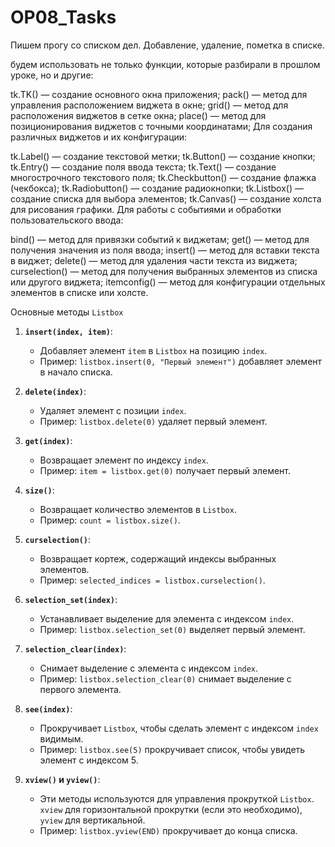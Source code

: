 # OP08_Tasks
Пишем прогу со списком дел. Добавление, удаление, пометка в списке.

 будем использовать не только функции, которые разбирали в прошлом уроке, но и другие:

 tk.TK() — создание основного окна приложения;
 pack() — метод для управления расположением виджета в окне;
 grid() — метод для расположения виджетов в сетке окна;
 place() — метод для позиционирования виджетов с точными координатами;
 Для создания различных виджетов и их конфигурации:

 tk.Label() — создание текстовой метки;
 tk.Button() — создание кнопки;
 tk.Entry() — создание поля ввода текста;
 tk.Text() — создание многострочного текстового поля;
 tk.Checkbutton() — создание флажка (чекбокса);
 tk.Radiobutton() — создание радиокнопки;
 tk.Listbox() — создание списка для выбора элементов;
 tk.Canvas() — создание холста для рисования графики.
 Для работы с событиями и обработки пользовательского ввода:

 bind() — метод для привязки событий к виджетам;
 get() — метод для получения значения из поля ввода;
 insert() — метод для вставки текста в виджет;
 delete() — метод для удаления части текста из виджета;
 curselection() — метод для получения выбранных элементов из списка или другого виджета;
 itemconfig() — метод для конфигурации отдельных элементов в списке или холсте.

Основные методы `Listbox`

1. **`insert(index, item)`**:
   - Добавляет элемент `item` в `Listbox` на позицию `index`.
   - Пример: `listbox.insert(0, "Первый элемент")` добавляет элемент в начало списка.

2. **`delete(index)`**:
   - Удаляет элемент с позиции `index`.
   - Пример: `listbox.delete(0)` удаляет первый элемент.

3. **`get(index)`**:
   - Возвращает элемент по индексу `index`.
   - Пример: `item = listbox.get(0)` получает первый элемент.

4. **`size()`**:
   - Возвращает количество элементов в `Listbox`.
   - Пример: `count = listbox.size()`.

5. **`curselection()`**:
   - Возвращает кортеж, содержащий индексы выбранных элементов.
   - Пример: `selected_indices = listbox.curselection()`.

6. **`selection_set(index)`**:
   - Устанавливает выделение для элемента с индексом `index`.
   - Пример: `listbox.selection_set(0)` выделяет первый элемент.

7. **`selection_clear(index)`**:
   - Снимает выделение с элемента с индексом `index`.
   - Пример: `listbox.selection_clear(0)` снимает выделение с первого элемента.

8. **`see(index)`**:
   - Прокручивает `Listbox`, чтобы сделать элемент с индексом `index` видимым.
   - Пример: `listbox.see(5)` прокручивает список, чтобы увидеть элемент с индексом 5.

9. **`xview()` и `yview()`**:
   - Эти методы используются для управления прокруткой `Listbox`. `xview` для горизонтальной прокрутки (если это необходимо), `yview` для вертикальной.
   - Пример: `listbox.yview(END)` прокручивает до конца списка.
